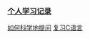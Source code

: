 ### [个人学习记录](https://docs.qq.com/sheet/DSW1YcE1aaHhGaUVZ?tab=BB08J2)

[如何科学地提问]()
[复习C语言](./预学习/复习C语言/ex0-18/README.md)
